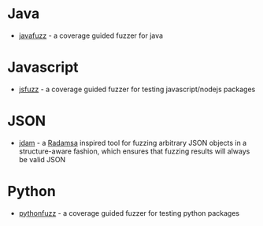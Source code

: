 # Java

- [javafuzz](https://gitlab.com/gitlab-org/security-products/analyzers/fuzzers/javafuzz) - a coverage guided fuzzer for java

# Javascript

- [jsfuzz](https://gitlab.com/gitlab-org/security-products/analyzers/fuzzers/jsfuzz) - a coverage guided fuzzer for testing javascript/nodejs packages

# JSON

- [jdam](https://gitlab.com/michenriksen/jdam) - a [Radamsa](https://gitlab.com/akihe/radamsa) inspired tool for fuzzing arbitrary JSON objects in a structure-aware fashion, which ensures that fuzzing results will always be valid JSON

# Python

- [pythonfuzz](https://gitlab.com/gitlab-org/security-products/analyzers/fuzzers/pythonfuzz) - a coverage guided fuzzer for testing python packages